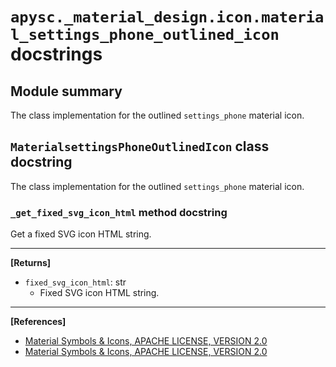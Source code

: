 # `apysc._material_design.icon.material_settings_phone_outlined_icon` docstrings

## Module summary

The class implementation for the outlined `settings_phone` material icon.

## `MaterialsettingsPhoneOutlinedIcon` class docstring

The class implementation for the outlined `settings_phone` material icon.

### `_get_fixed_svg_icon_html` method docstring

Get a fixed SVG icon HTML string.<hr>

**[Returns]**

- `fixed_svg_icon_html`: str
  - Fixed SVG icon HTML string.

<hr>

**[References]**

- [Material Symbols & Icons, APACHE LICENSE, VERSION 2.0](https://fonts.google.com/icons?icon.size=24&icon.color=%23e8eaed)
- [Material Symbols & Icons, APACHE LICENSE, VERSION 2.0](https://www.apache.org/licenses/LICENSE-2.0.html)